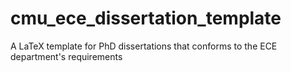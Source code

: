 cmu_ece_dissertation_template
=============================

A LaTeX template for PhD dissertations that conforms to the ECE department's requirements
